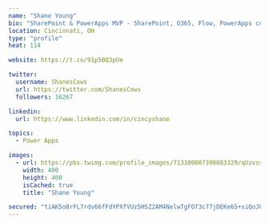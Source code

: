 ```yaml
---
name: "Shane Young"
bio: "SharePoint & PowerApps MVP - SharePoint, O365, Flow, PowerApps consulting? @PowerApps911 | Pure Snark? You found it."
location: Cincinnati, OH
type: "profile"
heat: 114

website: https://t.co/91p5BQ3pUe

twitter:
  username: ShanesCows
  url: https://twitter.com/ShanesCows
  followers: 16267

linkedin:
  url: https://www.linkedin.com/in/cincyshane

topics:
  - Power Apps

images:
  - url: https://pbs.twimg.com/profile_images/713100007398883329/qUzvsvQ3_400x400.jpg
    width: 400
    height: 400
    isCached: true
    title: "Shane Young"

secured: "tiAK5o8rFL7rdv66fFdYPXfVUz5HSZ2AM4NelwTgFOf3c77jDEKe65+siQoJ0QnkVuQuD5aGzjJR5d379ZyuOw6cmN63tNo/QAlnu5h0bCyF9v+w5dJVY5icqq0XvMo6CQjLjAL6aBWa4Ej6cPTl93zmigUGXvX+h1s3OhR/C4Mqb2pdYu+22x+t5xcLLBWZs/oySx3foiJzg7O9SiVuQql4UdRIDBIGs2bBRhRFhvdRPjdzpM8yB491tZFw2Zv0nsuNtHFfalugAhsYKoVPpiowUySIYZ3DBli2GZ8Aq24ozXA7kpItSQv8xMp4VwgKy6GYmU8Bzj7IjjhU6JJVhLoJF4x+QgkpiNWIs9lAHLQz+gh/bueAipnbE9UiUT0pdsQCKkHunPaY7eojlWdur3PpACH/+71Ri88tReyJMB8=;voEFGLdZrsn5wbfM4m/YqQ=="
---
```


